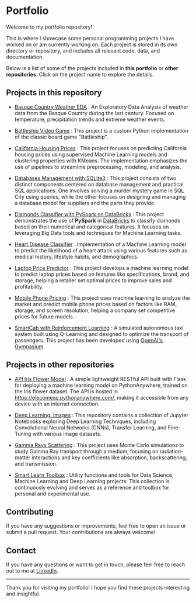 # Portfolio

Welcome to my portfolio repository!

This is where I showcase some personal programming projects I have worked on or am currently working on. Each project is stored in its own directory or repository, and includes all relevant code, data, and documentation.

Below is a list of some of the projects included in **this portfolio** or **other repositories**. Click on the project name to explore the details.

## Projects in this repository

- [Basque Country Weather EDA](./basque_country_weather_eda) : An Exploratory Data Analysis of weather data from the Basque Country during the last century. Focused on temperature, precipitation trends and extreme weather events.

- [Battleship Video Game](./battleship_videogame) : This project is a custom Python implementation of the classic board game "Battleship".

- [California Housing Prices](./california_housing_prices) : This project focuses on predicting California housing prices using supervised Machine Learning models and clustering properties with KMeans. The implementation emphasizes the use of pipelines to streamline preprocessing, modeling, and analysis.

- [Databases Management with SQLite3](./databases_sql) : This project consists of two distinct components centered on database management and practical SQL applications. One involves solving a murder mystery game in SQL City using queries, while the other focuses on designing and managing a database model for suppliers and the parts they provide.

- [Diamonds Classifier with PySpark on DataBricks](./diamonds_big_data_pyspark/) : This project demonstrates the use of **PySpark** in [DataBricks](https://www.databricks.com/) to classify diamonds based on their numerical and categorical features. It focuses on leveraging Big Data tools and techniques for Machine Learning tasks.

- [Heart Disease Classifier](./heart_disease_classifier) : Implementation of a Machine Learning model to predict the likelihood of a heart attack using various features such as medical history, lifestyle habits, and demographics.

- [Laptop Price Predictor](./laptop_price_predictor) : This project develops a machine learning model to predict laptop prices based on features like specifications, brand, and storage, helping a retailer set optimal prices to improve sales and profitability.

- [Mobile Phone Pricing](./mobile_phone_pricing) : This project uses machine learning to analyze the market and predict mobile phone prices based on factors like RAM, storage, and screen resolution, helping a company set competitive prices for future models.

- [SmartCab with Reinforcement Learning](./smartcab_reinforcement_learning/) : A simulated autonomous taxi system built using Q-Learning and designed to optimize the transport of passengers. This project has been developed using [OpenAI's Gymnasium](https://gymnasium.farama.org/index.html).

## Projects in other repositories

- [API Iris Flower Model](https://github.com/elecomexp/api_iris_model) : A simple lightweight RESTful API built with Flask for deploying a machine learning model on PythonAnywhere, trained on the Iris flower dataset. The API is hosted in https://elecomexp.pythonanywhere.com/, making it accessible from any device with an internet connection.

- [Deep Learning: Images](https://github.com/elecomexp/deep_learning_images) : This repository contains a collection of Jupyter Notebooks exploring Deep Learning Techniques, including Convolutional Neural Networks (CNNs), Transfer Learning, and Fine-Tuning with various image datasets.

- [Gamma Rays Scattering](https://github.com/elecomexp/gamma_rays_scattering) : This project uses Monte Carlo simulations to study Gamma Ray transport through a medium, focusing on radiation-matter interactions and key coefficients like absorption, backscattering, and transmission.

- [Smart Learn Toolbox](https://github.com/elecomexp/smart_learn_toolbox) : Utility functions and tools for Data Science, Machine Learning and Deep Learning projects. This collection is continuously evolving and serves as a reference and toolbox for personal and experimental use.

## Contributing

If you have any suggestions or improvements, feel free to open an issue or submit a pull request. Your contributions are always welcome!

## Contact

If you have any questions or want to get in touch, please feel free to reach out to me at [LinkedIn](https://www.linkedin.com/in/landercombarroexposito/).

---

Thank you for visiting my portfolio! I hope you find these projects interesting and insightful.
